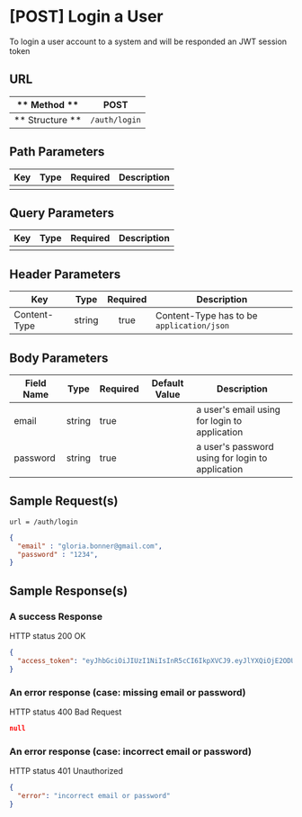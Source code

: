 # [POST] Login a User  

To login a user account to a system and will be responded an JWT session token  

## URL

| ** Method **    | POST                    | 
| --------------- | ----------------------- | 
| ** Structure ** | `/auth/login`           |


## Path Parameters

| Key       | Type      | Required     | Description                     |
| --------- | :-------: | :----------: | ------------------------------- |
|           |           |              |                                 |


## Query Parameters

| Key                | Type      | Required  | Description                   |
| ------------------ | :-------: | :-------: | ----------------------------- |
|                    |           |           |                               |


## Header Parameters

| Key                 | Type       | Required  | Description                                   |
| ------------------- | :--------: | :-------: | --------------------------------------------- |
| Content-Type        | string     | true      | Content-Type has to be `application/json`     |


## Body Parameters

| Field Name | Type    | Required | Default Value   |  Description                                                                          |
| ---------- | ------- | -------- | --------------- | ------------------------------------------------------------------------------------- |
| email      | string  | true     |                 | a user's email using for login to application                                         |
| password   | string  | true     |                 | a user's password using for login to application                                      |

## Sample Request(s) 
```
url = /auth/login
```
```json
{
  "email" : "gloria.bonner@gmail.com",
  "password" : "1234",
}
```

## Sample Response(s)
### A success Response
HTTP status 200 OK
```json
{
  "access_token": "eyJhbGciOiJIUzI1NiIsInR5cCI6IkpXVCJ9.eyJlYXQiOjE2ODU0NTE4ODEsImlhdCI6MTY4NTQ1MTg4MSwiaWQiOjF9.r6aK1T9ZpBxbkbBahDIg7qIOHLoFV3sQgvwWssqGNqE"
}
```

### An error response (case: missing email or password)
HTTP status 400 Bad Request
```json
null
```

### An error response (case: incorrect email or password)
HTTP status 401 Unauthorized
```json
{
  "error": "incorrect email or password"
}
```
